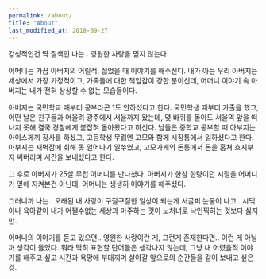```yaml
---
permalink: /about/
title: "About"
last_modified_at: 2018-09-27
---
```


감성적인건 딱 질색인 나는.. 영원한 사랑을 믿지 않는다.

어머니는 가끔 아버지의 어릴적, 젊었을 때 이야기를 해주신다. 내가 아는 우리 아버지는 세상에서 가장 가정적이고, 가족들에 대한 책임감이 강한 분이신데, 어머니 이야기 속 아버지는 내가 전혀 상상할 수 없는 모습들이다.

아버지는 국민학교 때부터 공부라곤 1도 안하셨다고 한다.  국민학생 때부터 가출을 했고, 어떤 날은 친구들과 어울려 광주에서 서울까지 왔는데, 몇 바퀴를 돌아도 서울역 앞을 떠나지 못해 결국 경찰에게 붙잡혀 돌아왔다고 하신다. 남들은 중학교 공부할 때 아부지는 아이스께끼 장사를 하셨고, 고등학생 무렵엔 고모와 함께 시장통에서 일하셨다고 한다. 아부지는 새벽잠에 취해 못 일어나기 일쑤였고, 고모가게의 돈통에서 돈을 홈쳐 흐지부지 써버리며 시간을 보내셨다고 한다.

그 후로 아버지가 25살 무렵 어머니를 만나셨다. 아버지가 한참 한량이던 시절을 어머니가 옆에  지켜본건 아닌데, 어머니는 생생히 이야기를 해주셨다.

그러니까 나는.. 오래된 내 사랑이 구질구질한 일상이 되는게 서글퍼 눈물이 나고.. 시댁이나 육아같이 내가 어쩔수없는 세상과 마주하는 것이 노처녀로 낙인찍히는 것보다 싫지만.. 

어머니의 이야기를 듣고 있으면.. 영원한 사랑이란 게, 그런게 존재한다면.. 이런 게 아닐까 생각이 들었다. 뭐라 딱히 표현할 단어들은 생각나지 않는데, 그냥 내 어렸을적 이야기를 해주고 싶고 시간과 욕망에 부대끼며 살아갈 앞으로의 순간들을 같이 보내고 싶은 것. 
